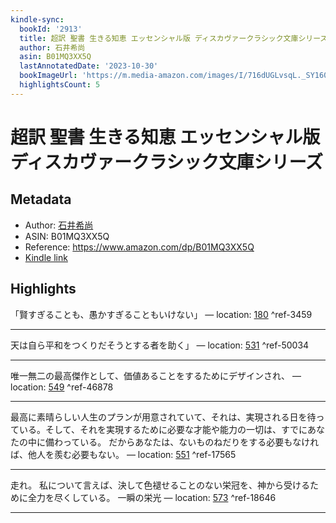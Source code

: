 ```yaml
---
kindle-sync:
  bookId: '2913'
  title: 超訳 聖書 生きる知恵 エッセンシャル版 ディスカヴァークラシック文庫シリーズ
  author: 石井希尚
  asin: B01MQ3XX5Q
  lastAnnotatedDate: '2023-10-30'
  bookImageUrl: 'https://m.media-amazon.com/images/I/716dUGLvsqL._SY160.jpg'
  highlightsCount: 5
---
```

# 超訳 聖書 生きる知恵 エッセンシャル版 ディスカヴァークラシック文庫シリーズ
## Metadata
* Author: [石井希尚](https://www.amazon.comundefined)
* ASIN: B01MQ3XX5Q
* Reference: https://www.amazon.com/dp/B01MQ3XX5Q
* [Kindle link](kindle://book?action=open&asin=B01MQ3XX5Q)

## Highlights
「賢すぎることも、愚かすぎることもいけない」 — location: [180](kindle://book?action=open&asin=B01MQ3XX5Q&location=180) ^ref-3459

---
天は自ら平和をつくりだそうとする者を助く」 — location: [531](kindle://book?action=open&asin=B01MQ3XX5Q&location=531) ^ref-50034

---
唯一無二の最高傑作として、価値あることをするためにデザインされ、 — location: [549](kindle://book?action=open&asin=B01MQ3XX5Q&location=549) ^ref-46878

---
最高に素晴らしい人生のプランが用意されていて、それは、実現される日を待っている。そして、それを実現するために必要な才能や能力の一切は、すでにあなたの中に備わっている。 だからあなたは、ないものねだりをする必要もなければ、他人を羨む必要もない。 — location: [551](kindle://book?action=open&asin=B01MQ3XX5Q&location=551) ^ref-17565

---
走れ。 私について言えば、決して色褪せることのない栄冠を、神から受けるために全力を尽くしている。 一瞬の栄光 — location: [573](kindle://book?action=open&asin=B01MQ3XX5Q&location=573) ^ref-18646

---
